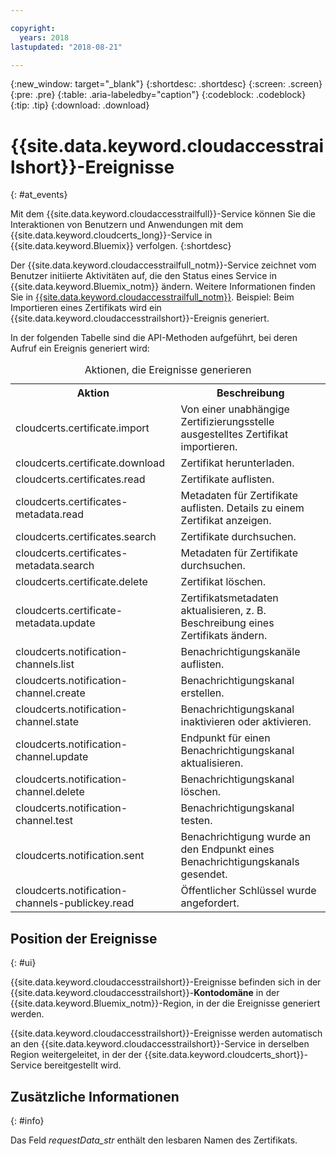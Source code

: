 ```yaml
---

copyright:
  years: 2018
lastupdated: "2018-08-21"

---
```


{:new_window: target="_blank"}
{:shortdesc: .shortdesc}
{:screen: .screen}
{:pre: .pre}
{:table: .aria-labeledby="caption"}
{:codeblock: .codeblock}
{:tip: .tip}
{:download: .download}


# {{site.data.keyword.cloudaccesstrailshort}}-Ereignisse  
{: #at_events}

Mit dem {{site.data.keyword.cloudaccesstrailfull}}-Service können Sie die Interaktionen von Benutzern und Anwendungen mit dem {{site.data.keyword.cloudcerts_long}}-Service in {{site.data.keyword.Bluemix}} verfolgen.
{:shortdesc}

Der {{site.data.keyword.cloudaccesstrailfull_notm}}-Service zeichnet vom Benutzer initiierte Aktivitäten auf, die den Status eines Service in {{site.data.keyword.Bluemix_notm}} ändern. Weitere Informationen finden Sie in [{{site.data.keyword.cloudaccesstrailfull_notm}}](/docs/services/cloud-activity-tracker/index.html#getting-started-with-cla). Beispiel: Beim Importieren eines Zertifikats wird ein {{site.data.keyword.cloudaccesstrailshort}}-Ereignis generiert.

In der folgenden Tabelle sind die API-Methoden aufgeführt, bei deren Aufruf ein Ereignis generiert wird:

<table>
  <caption>Aktionen, die Ereignisse generieren</caption>
  <tr>
    <th>Aktion</th>
	  <th>Beschreibung</th>
  </tr>
  <tr>
    <td>cloudcerts.certificate.import</td>
	  <td>Von einer unabhängige Zertifizierungsstelle ausgestelltes Zertifikat importieren.</td>
  </tr>
  <tr>
    <td>cloudcerts.certificate.download</td>
	  <td>Zertifikat herunterladen.</td>
  </tr>
  <tr>
    <td>cloudcerts.certificates.read</td>
	  <td>Zertifikate auflisten.</td>
  </tr>
  <tr>
    <td>cloudcerts.certificates-metadata.read</td>
	  <td>Metadaten für Zertifikate auflisten. Details zu einem Zertifikat anzeigen.</td>
  </tr>
  <tr>
    <td>cloudcerts.certificates.search</td>
	  <td>Zertifikate durchsuchen.</td>
  </tr>
  <tr>
    <td>cloudcerts.certificates-metadata.search</td>
	  <td>Metadaten für Zertifikate durchsuchen.</td>
  </tr>
  <tr>
    <td>cloudcerts.certificate.delete</td>
	  <td>Zertifikat löschen.</td>
  </tr>
  <tr>
    <td>cloudcerts.certificate-metadata.update</td>
	  <td>Zertifikatsmetadaten aktualisieren, z. B. Beschreibung eines Zertifikats ändern.</td>
  </tr>
  <tr>
    <td>cloudcerts.notification-channels.list</td>
	  <td>Benachrichtigungskanäle auflisten.</td>
  </tr>
  <tr>
    <td>cloudcerts.notification-channel.create</td>
	  <td>Benachrichtigungskanal erstellen.</td>
  </tr>
  <tr>
    <td>cloudcerts.notification-channel.state</td>
	  <td>Benachrichtigungskanal inaktivieren oder aktivieren.</td>
  </tr>
  <tr>
    <td>cloudcerts.notification-channel.update</td>
	  <td>Endpunkt für einen Benachrichtigungskanal aktualisieren.</td>
  </tr>
  <tr>
    <td>cloudcerts.notification-channel.delete</td>
	  <td>Benachrichtigungskanal löschen.</td>
  </tr>
  <tr>
    <td>cloudcerts.notification-channel.test</td>
	  <td>Benachrichtigungskanal testen.</td>
  </tr>
  <tr>
    <td>cloudcerts.notification.sent</td>
	  <td>Benachrichtigung wurde an den Endpunkt eines Benachrichtigungskanals gesendet.</td>
  </tr>
  <tr>
    <td>cloudcerts.notification-channels-publickey.read</td>
	  <td>Öffentlicher Schlüssel wurde angefordert.</td>
  </tr>
</table>

## Position der Ereignisse
{: #ui}

{{site.data.keyword.cloudaccesstrailshort}}-Ereignisse befinden sich in der {{site.data.keyword.cloudaccesstrailshort}}-**Kontodomäne** in der {{site.data.keyword.Bluemix_notm}}-Region, in der die Ereignisse generiert werden.

{{site.data.keyword.cloudaccesstrailshort}}-Ereignisse werden automatisch an den {{site.data.keyword.cloudaccesstrailshort}}-Service in derselben Region weitergeleitet, in der der {{site.data.keyword.cloudcerts_short}}-Service bereitgestellt wird.

## Zusätzliche Informationen
{: #info}

Das Feld *requestData_str* enthält den lesbaren Namen des Zertifikats.
